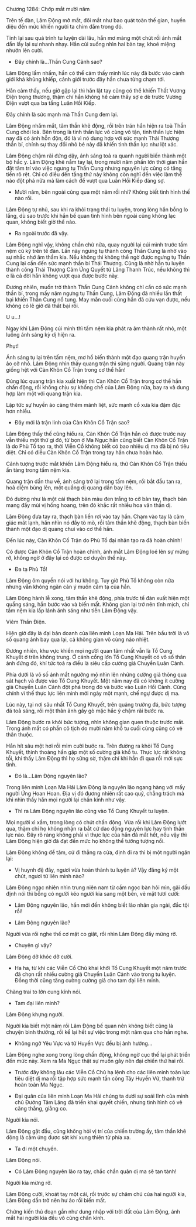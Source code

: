 




Chương 1284: Chớp mắt mười năm


Trên tế đàn, Lâm Động mở mắt, đôi mắt như bao quát toàn thế gian, huyền diệu đến mức khiến người ta chìm đắm trong đó.

Tỉnh lại sau quá trình tu luyện dài lâu, hắn mơ màng một chút rồi ánh mắt dần lấy lại sự nhanh nhạy. Hắn cúi xuống nhìn hai bàn tay, khoé miệng nhướn lên cười.

- Đây chính là…Thần Cung Cảnh sao?

Lâm Động lẩm nhẩm, hắn có thể cảm thấy mình lúc này đã bước vào cảnh giới khá khủng khiếp, cảnh giới trước đây hắn chưa từng chạm tới.

Hắn cảm thấy, nếu giờ gặp lại thì hắn lật tay cũng có thể khiến Thất Vương Điện trọng thương, thậm chí hắn không hề cảm thấy sợ e dè trước Vương Điện vượt qua ba tầng Luân Hồi Kiếp.

Đây chính là sức mạnh mà Thần Cung đem lại.

Lâm Động nhắm mắt, tâm thần khẽ động, rồi trên trán hắn hiện ra toà Thần Cung chói loà. Bên trong là tinh thần lực vô cùng vô tận, tinh thần lực hiện nay đã có ánh hỗn độn, đó là vì nó dung hợp với sức mạnh Thái Thượng thần bí, chính sự thay đổi nhỏ bé này đã khiến tinh thần lực như lột xác.

Lâm Động chậm rãi đứng dậy, ánh sáng toả ra quanh người biến thành một bộ hắc y. Lâm Động khẽ nắm tay lại, trong mười năm phần lớn thời gian hắn đặt tâm trí vào việc ngưng tụ Thần Cung nhưng nguyên lực cũng có tăng tiến rõ rệt. Chỉ có điều đến tầng thứ này không còn nghĩ đến việc làm thế nào đột phá nữa mà làm cách để vượt qua Luân Hồi Kiếp đáng sợ.

- Mười năm, bên ngoài cũng qua một năm rồi nhỉ? Không biết tình hình thế nào rồi.

Lâm Động tự nhủ, sau khi ra khỏi trạng thái tu luyện, trong lòng hắn bỗng lo lắng, dù sao trước khi hắn bế quan tình hình bên ngoài cũng không lạc quan, không biết giờ thế nào.

- Ra ngoài trước đã vậy.

Lâm Động nghĩ vậy, không chần chừ nữa, quay người lại cúi mình trước tấm nệm cũ kỹ trên tế đàn. Lần này ngưng tụ thành công Thần Cung là nhờ vào sự nhắc nhở âm thầm kia. Nếu không thì không thể ngờ được ngưng tụ Thần Cung lại cần đến sức mạnh thần bí Thái Thượng. Cũng là nhờ hắn tu luyện thành công Thái Thượng Cảm Ứng Quyết từ Lăng Thanh Trúc, nếu không thì e là cả đời hắn không vượt qua được bước này.

Đương nhiên, muốn trở thành Thần Cung Cảnh không chỉ cần có sức mạnh thần bí, trong mấy năm ngưng tụ Thần Cung, Lâm Động đã nhiều lần thất bại khiến Thần Cung nổ tung. May mắn cuối cùng hắn đã cứu vạn được, nếu không có lẽ giờ đã thất bại rồi.

U u…!

Ngay khi Lâm Động cúi mình thì tấm nệm kia phát ra âm thành rất nhỏ, một luồng ánh sáng kỳ dị hiện ra.

Phụt!

Ánh sáng tụ lại trên tấm nệm, mơ hồ biến thành một đạo quang trận huyền ảo cỡ nhỏ. Lâm Động nhìn thấy quang trận thì sững người. Quang trận này giống hệt với Càn Khôn Cổ Trận trong cơ thể hắn!

Đúng lúc quang trận kia xuất hiện thì Càn Khôn Cổ Trận trong cơ thể hắn chấn động, rồi không chịu sự khống chế của Lâm Động nữa, bay ra và dung hợp làm một với quang trận kia.

Lập tức sự huyền ảo càng thêm mãnh liệt, sức mạnh cổ xưa kia đậm đặc hơn nhiều.

- Đây mới là trận linh của Càn Khôn Cổ Trận sao?

Lâm Động thấy thế cũng hiểu ra, Càn Khôn Cổ Trận hắn có được trước nay vẫn thiếu một thứ gì đó, từ bọn ở Ma Ngục hắn cũng biết Càn Khôn Cổ Trận là do Phù Tổ tạo ra, thời Viễn Cổ không biết có bao nhiêu dị ma đã bị nó tiêu diệt. Chỉ có điều Càn Khôn Cổ Trận trong tay hắn chưa hoàn hảo.

Cảnh tượng trước mắt khiến Lâm Động hiểu ra, thứ Càn Khôn Cổ Trận thiếu ẩn tàng trong tấm nệm kia.

Quang trận dần thu về, ánh sáng trở lại trong tấm nệm, rồi bắt đầu tan ra, hoả diệm bùng lên, một quầng dị quang dần bay lên.

Đó dường như là một cái thạch bàn màu đen trắng to cỡ bàn tay, thạch bàn mang đầy mùi vị hồng hoang, trên đó khắc rất nhiều hoa văn thần dị.

Lâm Động đưa tay ra, thạch bàn liền rơi vào tay hắn. Chạm vào tay là cảm giác mát lạnh, hắn nhìn nó đầy tò mò, rồi tâm thần khẽ động, thạch bàn biến thành một đạo dị quang chui vào cơ thể hắn.

Đến lúc này, Càn Khôn Cổ Trận do Phù Tổ đại nhân tạo ra đã hoàn chỉnh!

Có được Càn Khôn Cổ Trận hoàn chỉnh, ánh mắt Lâm Động loé lên sự mừng rỡ, không ngờ ở đây lại có được cơ duyên thế này.

- Đa tạ Phù Tổ!

Lâm Động ôm quyền nói với hư không. Tuy giờ Phù Tổ không còn nữa nhưng vẫn không ngăn cản ý muốn cảm tạ của hắn.

Lâm Động hành lễ xong, tâm thần khẽ động, phía trước tế đàn xuất hiện một quầng sáng, hắn bước vào và biến mất. Không gian lại trở nên tĩnh mịch, chỉ tấm nệm kia lấp lánh ánh sáng như tiễn Lâm Động vậy.

Viêm Thần Điện.

Hiện giờ đây là đại bản doanh của liên minh Loạn Ma Hải. Trên bầu trời là vô số quang ảnh bay qua lại, cả không gian vô cùng náo nhiệt.

Đương nhiên, khu vực khiến mọi người quan tâm nhất vẫn là Tổ Cung Khuyết ở trên không trung. Ở cánh cổng lớn Tổ Cung Khuyết có vô số thân ảnh đứng đó, khí tức toả ra điều là siêu cấp cường giả Chuyển Luân Cảnh.

Phía dưới là vô số ánh mắt ngưỡng mộ nhìn lên những cường giả thông qua sát hạch và được vào Tổ Cung Khuyết. Một năm nay đã có không ít cường giả Chuyển Luân Cảnh đột phá trong đó và bước vào Luân Hồi Cảnh. Cũng chính vì thế thực lực liên minh mới ngày một mạnh, chế ngự được dị ma.

Lúc này, tại nơi sâu nhất Tổ Cung Khuyết, trên quảng trưởng đá, bức tượng đá toả sáng, rồi một thân ảnh gầy gò mặc hắc ý chậm rãi bước ra.

Lâm Động bước ra khỏi bức tượng, nhìn không gian quen thuộc trước mắt. Trong ánh mắt có phần cô tịch do mười năm khổ tu cuối cùng cũng có vẻ thân thuộc.

Hắn hít sâu một hơi rồi mỉm cười bước ra. Trên đường ra khỏi Tổ Cung Khuyết, thỉnh thoảng hắn gặp một số cường giả khổ tu. Thực lực rất không tồi, khi thấy Lâm Động thì họ sững sờ, thậm chí khi hắn đi qua rồi mới sực tỉnh.

- Đó là…Lâm Động nguyên lão?

Trong liên minh Loạn Ma Hải Lâm Động là nguyên lão ngang hàng với mấy người Ứng Hoan Hoan. Địa vị đó đương nhiên rất cao quý, chẳng trách mà khi nhìn thấy hắn mọi người lại chấn kinh như vậy.

- Thì ra Lâm Động nguyên lão cũng vào Tổ Cung Khuyết tu luyện.

Mọi người xì xầm, trong lòng có chút chấn động. Vừa rồi khi Lâm Động lướt qua, thậm chí họ không nhận ra bắt cứ dao động nguyên lực hay tinh thần lực nào. Đây rõ ràng không phải vì thực lực của hắn đã mất hết, nếu vậy thì Lâm Động hiện giờ đã đạt đến mức họ không thể tưởng tượng nổi.

Lâm Động không để tâm, cứ đi thẳng ra cửa, định đi ra thì bị một người ngăn lại:

- Vị huynh đệ đây, ngươi vừa hoàn thành tu luyện à? Vậy đăng ký một chút, ngươi từ liên minh nào?

Lâm Động ngạc nhiên nhìn trung niên nam từ cầm ngọc bàn hỏi mìn, gãi đầu định nói thì bỗng có người kéo người kia sang một bên, vẻ mặt tươi cười:

- Lâm Động nguyên lão, hắn mới đến không biết lão nhân gia ngài, đắc tội rồi!

- Lâm Động nguyên lão?

Người vừa rồi nghe thế cơ mặt co giật, rồi nhìn Lâm Động đầy mừng rỡ.

- Chuyện gì vậy?

Lâm Động dở khóc dở cười.

- Ha ha, từ khi các Viễn Cổ Chủ khai khởi Tổ Cung Khuyết một năm trước đã chọn rất nhiều cường giả Chuyển Luân Cảnh vào trong tu luyện. Đồng thời cũng tăng cường cường giả cho tam đại liên minh.

Chàng trai to lớn cung kính nói.

- Tam đại liên minh?

Lâm Động khựng người.

Người kia biết một năm rồi Lâm Động bế quan nên không biết cũng là chuyện bình thường, rồi kể lại hết sự việc trong một năm qua cho hắn nghe.

- Không ngờ Yêu Vực và tứ Huyền Vực đều bị ảnh hưởng…

Lâm Động nghe xong trong lòng chấn động, không ngờ cục thế lại phát triển đến mức này. Xem ra Ma Ngục thật sự muốn gây nên đại chiến thứ hai rồi.

- Trước đây không lâu các Viễn Cổ Chủ hạ lệnh cho các liên minh toàn lực tiêu diệt dị ma rồi tập hợp sức mạnh tấn công Tây Huyền Vữ, thanh trừ hoàn toàn Ma Ngục.

- Đại quân của liên minh Loạn Ma Hải chúng ta dưới sự soái lĩnh của minh chủ Đường Tâm Lăng đã triển khai quyết chiến, nhưng tình hình có vẻ căng thẳng, giằng co.

Người kia nói.

Lâm Động gật đầu, cũng không hỏi vị trí của chiến trường ấy, tâm thần khẽ động là cảm ứng được sát khí xung thiên từ phía xa.

- Ta đi một chuyến.

Lâm Động nói.

- Có Lâm Động nguyên lão ra tay, chắc chắn quân dị ma sẽ tan tành!

Người kia mừng rỡ.

Lâm Động cười, khoát tay một cái, rồi trước sự chăm chú của hai người kia, Lâm Động dần trở nên hư ảo rồi biến mất.

Chứng kiến thủ đoạn gần như dung nhập với trời đất của Lâm Động, ánh mắt hai người kia đều vô cùng chấn kinh.




